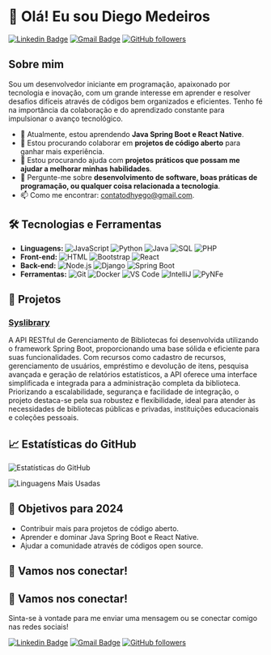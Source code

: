 # 👋 Olá! Eu sou Diego Medeiros

[![Linkedin Badge](https://img.shields.io/badge/-Dhyego--Sousa-blue?style=flat-square&logo=Linkedin&logoColor=white&link=https://www.linkedin.com/in/dhyego-sousa/)](https://www.linkedin.com/in/dhyego-sousa/)
[![Gmail Badge](https://img.shields.io/badge/-contatodhyego@gmail.com-c14438?style=flat-square&logo=Gmail&logoColor=white&link=mailto:contatodhyego@gmail.com)](mailto:contatodhyego@gmail.com)
[![GitHub followers](https://img.shields.io/github/followers/DhyegoMedeiros?label=Follow&style=social)](https://github.com/DhyegoMedeiros/?tab=follow)

## Sobre mim

Sou um desenvolvedor iniciante em programação, apaixonado por tecnologia e inovação, com um grande interesse em aprender e resolver desafios difíceis através de códigos bem organizados e eficientes. Tenho fé na importância da colaboração e do aprendizado constante para impulsionar o avanço tecnológico.

- 🌱 Atualmente, estou aprendendo **Java Spring Boot e React Native**.
- 👯 Estou procurando colaborar em **projetos de código aberto** para ganhar mais experiência.
- 🤔 Estou procurando ajuda com **projetos práticos que possam me ajudar a melhorar minhas habilidades**.
- 💬 Pergunte-me sobre **desenvolvimento de software, boas práticas de programação, ou qualquer coisa relacionada a tecnologia**.
- 📫 Como me encontrar: [contatodhyego@gmail.com](mailto:contatodhyego@gmail.com).

## 🛠️ Tecnologias e Ferramentas

- **Linguagens:** ![JavaScript](https://img.shields.io/badge/-JavaScript-black?style=flat-square&logo=javascript) ![Python](https://img.shields.io/badge/-Python-black?style=flat-square&logo=python) ![Java](https://img.shields.io/badge/-Java-black?style=flat-square&logo=java) ![SQL](https://img.shields.io/badge/-SQL-black?style=flat-square&logo=postgresql) ![PHP](https://img.shields.io/badge/-PHP-black?style=flat-square&logo=php)
- **Front-end:** ![HTML](https://img.shields.io/badge/-HTML-black?style=flat-square&logo=html5) ![Bootstrap](https://img.shields.io/badge/-Bootstrap-black?style=flat-square&logo=bootstrap) ![React](https://img.shields.io/badge/-React-black?style=flat-square&logo=react)
- **Back-end:** ![Node.js](https://img.shields.io/badge/-Node.js-black?style=flat-square&logo=node.js) ![Django](https://img.shields.io/badge/-Django-black?style=flat-square&logo=django) ![Spring Boot](https://img.shields.io/badge/-Spring%20Boot-black?style=flat-square&logo=spring)
- **Ferramentas:** ![Git](https://img.shields.io/badge/-Git-black?style=flat-square&logo=git) ![Docker](https://img.shields.io/badge/-Docker-black?style=flat-square&logo=docker) ![VS Code](https://img.shields.io/badge/-VS%20Code-black?style=flat-square&logo=visual-studio-code) ![IntelliJ](https://img.shields.io/badge/-IntelliJ-black?style=flat-square&logo=intellij-idea) ![PyNFe](https://img.shields.io/badge/-PyNFe-black?style=flat-square&logo=python)

## 🚀 Projetos

### [Syslibrary](https://github.com/DhyegoMedeiros/syslibrary)
A API RESTful de Gerenciamento de Bibliotecas foi desenvolvida utilizando o framework Spring Boot, proporcionando uma base sólida e eficiente para suas funcionalidades. Com recursos como cadastro de recursos, gerenciamento de usuários, empréstimo e devolução de itens, pesquisa avançada e geração de relatórios estatísticos, a API oferece uma interface simplificada e integrada para a administração completa da biblioteca. Priorizando a escalabilidade, segurança e facilidade de integração, o projeto destaca-se pela sua robustez e flexibilidade, ideal para atender às necessidades de bibliotecas públicas e privadas, instituições educacionais e coleções pessoais.


## 📈 Estatísticas do GitHub

![Estatísticas do GitHub](https://github-readme-stats.vercel.app/api?username=DhyegoMedeiros&show_icons=true&hide_title=true&count_private=true&include_all_commits=true&theme=radical)

![Linguagens Mais Usadas](https://github-readme-stats.vercel.app/api/top-langs/?username=DhyegoMedeiros&layout=compact&theme=radical)


## 🎯 Objetivos para 2024

- Contribuir mais para projetos de código aberto.
- Aprender e dominar Java Spring Boot e React Native.
- Ajudar a comunidade através de códigos open source.

## 🤝 Vamos nos conectar!

## 🤝 Vamos nos conectar!

Sinta-se à vontade para me enviar uma mensagem ou se conectar comigo nas redes sociais!

[![Linkedin Badge](https://img.shields.io/badge/-Dhyego--Sousa-blue?style=flat-square&logo=Linkedin&logoColor=white&link=https://www.linkedin.com/in/dhyego-sousa/)](https://www.linkedin.com/in/dhyego-sousa/)
[![Gmail Badge](https://img.shields.io/badge/-contatodhyego@gmail.com-c14438?style=flat-square&logo=Gmail&logoColor=white&link=mailto:contatodhyego@gmail.com)](mailto:contatodhyego@gmail.com)
[![GitHub followers](https://img.shields.io/github/followers/DhyegoMedeiros?label=Follow&style=social)](https://github.com/DhyegoMedeiros/?tab=follow)

